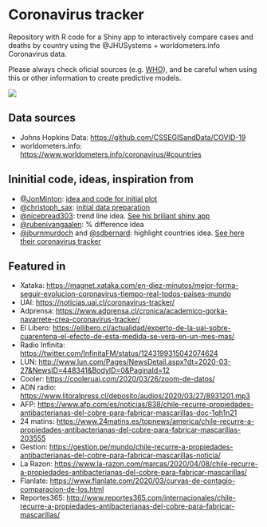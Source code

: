 # Coronavirus tracker

Repository with R code for a Shiny app to interactively compare cases and deaths by country using the @JHUSystems + worldometers.info Coronavirus data.  

Please always check oficial sources (e.g. [WHO](https://www.who.int/emergencies/diseases/novel-coronavirus-2019)), and be careful when using this or other information to create predictive models.   

![](intro.gif)


## Data sources

* Johns Hopkins Data: https://github.com/CSSEGISandData/COVID-19
* worldometers.info: https://www.worldometers.info/coronavirus/#countries


## Ininitial code, ideas, inspiration from

* [\@JonMinton](https://twitter.com/JonMinton): [idea and code for initial plot](https://github.com/JonMinton/COVID-19)
* [\@christoph_sax](https://twitter.com/JonMinton): [initial data preparation](https://gist.github.com/christophsax/dec0a57bcbc9d7517b852dd44eb8b20b)
* [\@nicebread303](https://twitter.com/nicebread303): trend line idea. [See his briliant shiny app](https://github.com/nicebread/corona)
* [\@rubenivangaalen](https://twitter.com/rubenivangaalen): \% difference idea
* [\@jburnmurdoch](https://twitter.com/jburnmurdoch) and [\@sdbernard](https://twitter.com/sdbernard): highlight countries idea. [See here their coronavirus tracker](https://www.ft.com/coronavirus-latest)


## Featured in

* Xataka: https://magnet.xataka.com/en-diez-minutos/mejor-forma-seguir-evolucion-coronavirus-tiempo-real-todos-paises-mundo
* UAI: https://noticias.uai.cl/coronavirus-tracker/
* Adprensa: https://www.adprensa.cl/cronica/academico-gorka-navarrete-crea-coronavirus-tracker/
* El Libero: https://ellibero.cl/actualidad/experto-de-la-uai-sobre-cuarentena-el-efecto-de-esta-medida-se-vera-en-un-mes-mas/
* Radio Infinita: https://twitter.com/InfinitaFM/status/1243199315042074624
* LUN: http://www.lun.com/Pages/NewsDetail.aspx?dt=2020-03-27&NewsID=448341&BodyID=0&PaginaId=12
* Cooler: https://cooleruai.com/2020/03/26/zoom-de-datos/
* ADN radio: https://www.litoralpress.cl/deposito/audios/2020/03/27/8931201.mp3
* AFP: https://www.afp.com/es/noticias/838/chile-recurre-propiedades-antibacterianas-del-cobre-para-fabricar-mascarillas-doc-1qh1n21
* 24 matins: https://www.24matins.es/topnews/america/chile-recurre-a-propiedades-antibacterianas-del-cobre-para-fabricar-mascarillas-203555
* Gestion: https://gestion.pe/mundo/chile-recurre-a-propiedades-antibacterianas-del-cobre-para-fabricar-mascarillas-noticia/
* La Razon: https://www.la-razon.com/marcas/2020/04/08/chile-recurre-a-propiedades-antibacterianas-del-cobre-para-fabricar-mascarillas/
* Flanlate: https://www.flanlate.com/2020/03/curvas-de-contagio-comparacion-de-los.html
* Reportes365: http://www.reportes365.com/internacionales/chile-recurre-a-propiedades-antibacterianas-del-cobre-para-fabricar-mascarillas/

